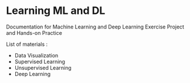 # Learning ML and DL
Documentation for Machine Learning and Deep Learning Exercise Project and Hands-on Practice

List of materials :
  - Data Visualization
  - Supervised Learning
  - Unsupervised Learning
  - Deep Learning
